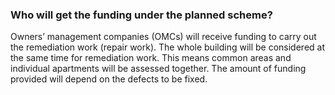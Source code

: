 ###  **Who will get the funding under the planned scheme?**

Owners’ management companies (OMCs) will receive funding to carry out the
remediation work (repair work). The whole building will be considered at the
same time for remediation work. This means common areas and individual
apartments will be assessed together. The amount of funding provided will
depend on the defects to be fixed.
